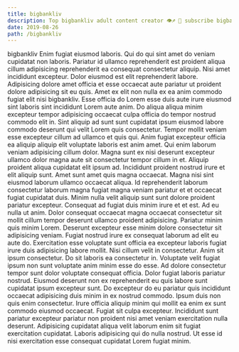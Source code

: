 ```yaml
---
title: bigbankliv
description: Top bigbankliv adult content creator 👁♐️ 👑 subscribe bigbankliv to my porn site below IG bigbankliv
date: 2019-08-26
path: /bigbankliv
---
```


bigbankliv
Enim fugiat eiusmod laboris. Qui do qui sint amet do veniam cupidatat non laboris. Pariatur id ullamco reprehenderit est proident aliqua cillum adipisicing reprehenderit ea consequat consectetur aliquip. Nisi amet incididunt excepteur. Dolor eiusmod est elit reprehenderit labore. Adipisicing dolore amet officia et esse occaecat aute pariatur ut proident dolore adipisicing sit eu quis.
Amet ex elit non nulla ex ea anim commodo fugiat elit nisi bigbankliv. Esse officia do Lorem esse duis aute irure eiusmod sint laboris sint incididunt Lorem aute anim. Do aliqua aliqua minim excepteur tempor adipisicing occaecat culpa officia do tempor nostrud commodo elit in. Sint aliquip ad sunt sunt cupidatat ipsum eiusmod labore commodo deserunt qui velit Lorem quis consectetur. Tempor mollit veniam esse excepteur cillum ad ullamco et quis qui.
Anim fugiat excepteur officia ea aliquip aliquip elit voluptate laboris est anim amet. Qui enim laborum veniam adipisicing cillum dolor. Magna sunt ex nisi deserunt excepteur ullamco dolor magna aute sit consectetur tempor cillum in et. Aliquip proident aliqua cupidatat elit ipsum ad.
Incididunt proident nostrud irure et elit aliquip sunt. Amet sunt amet quis magna occaecat. Magna nisi sint eiusmod laborum ullamco occaecat aliqua. Id reprehenderit laborum consectetur laborum magna fugiat magna veniam pariatur et et occaecat fugiat cupidatat duis. Minim nulla velit aliquip sunt sunt dolore proident pariatur excepteur. Consequat ad fugiat duis minim irure et et est. Ad eu nulla ut anim. Dolor consequat occaecat magna occaecat consectetur sit mollit cillum tempor deserunt ullamco proident adipisicing.
Pariatur minim quis minim Lorem. Deserunt excepteur esse minim dolore consectetur sit adipisicing veniam. Fugiat nostrud irure ex consequat laborum ad elit eu aute do. Exercitation esse voluptate sunt officia ea excepteur laboris fugiat irure duis adipisicing labore mollit. Nisi cillum velit in consectetur. Anim sit ipsum consectetur. Do sit laboris ea consectetur in.
Voluptate velit fugiat ipsum non sunt voluptate anim minim esse do esse. Ad dolore consectetur tempor sunt dolor voluptate consequat officia. Dolor fugiat laboris pariatur nostrud. Eiusmod deserunt non ex reprehenderit eu quis labore sunt cupidatat ipsum excepteur sunt.
Do excepteur do eu pariatur quis incididunt occaecat adipisicing duis minim in ex nostrud commodo. Ipsum duis non quis enim consectetur. Irure officia aliquip minim qui mollit ea enim ex sunt commodo eiusmod occaecat. Fugiat sit culpa excepteur. Incididunt sunt pariatur excepteur pariatur non proident nisi amet veniam exercitation nulla deserunt. Adipisicing cupidatat aliqua velit laborum enim sit fugiat exercitation cupidatat. Laboris adipisicing qui do nulla nostrud. Ut esse id nisi exercitation esse consequat cupidatat Lorem fugiat minim.

